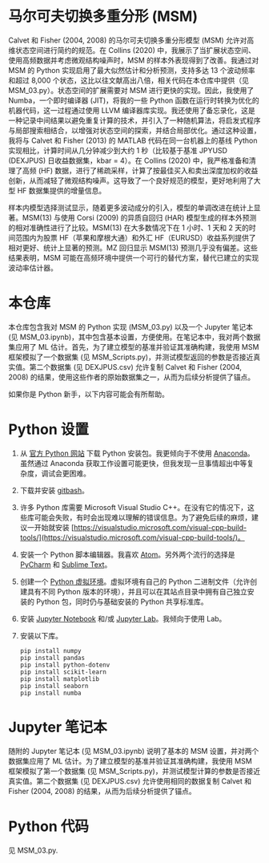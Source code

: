 # 马尔可夫切换多重分形 (MSM)

Calvet 和 Fisher (2004, 2008) 的马尔可夫切换多重分形模型 (MSM) 允许对高维状态空间进行简约的规范。在 Collins (2020) 中，我展示了当扩展状态空间、使用高频数据并考虑微观结构噪声时，MSM 的样本外表现得到了改善。我通过对 MSM 的 Python 实现启用了最大似然估计和分析预测，支持多达 13 个波动频率和超过 8,000 个状态，这比以往文献高出八倍，相关代码在本仓库中提供（见 MSM_03.py）。状态空间的扩展需要对 MSM 进行更快的实现。因此，我使用了 Numba，一个即时编译器 (JIT)，将我的一些 Python 函数在运行时转换为优化的机器代码，这一过程通过使用 LLVM 编译器库实现。我还使用了备忘录化，这是一种记录中间结果以避免重复计算的技术，并引入了一种随机算法，将启发式程序与局部搜索相结合，以增强对状态空间的探索，并结合局部优化。通过这种设置，我将与 Calvet 和 Fisher (2013) 的 MATLAB 代码在同一台机器上的基线 Python 实现相比，计算时间从几分钟减少到大约 1 秒（比较基于基准 JPYUSD (DEXJPUS) 日收益数据集，kbar = 4）。在 Collins (2020) 中，我严格准备和清理了高频 (HF) 数据，进行了稀疏采样，计算了按最佳买入和卖出深度加权的收益创新，从而减轻了微观结构噪声。这导致了一个良好规范的模型，更好地利用了大型 HF 数据集提供的增量信息。

样本内模型选择测试显示，随着更多波动成分的引入，模型的单调改进在统计上显著。MSM(13) 与使用 Corsi (2009) 的异质自回归 (HAR) 模型生成的样本外预测的相对准确性进行了比较。MSM(13) 在大多数情况下在 1 小时、1 天和 2 天的时间范围内为股票 HF（苹果和摩根大通）和外汇 HF（EURUSD）收益系列提供了相对更好、统计上显著的预测。MZ 回归显示 MSM(13) 预测几乎没有偏差。这些结果表明，MSM 可能在高频环境中提供一个可行的替代方案，替代已建立的实现波动率估计器。

# 本仓库

本仓库包含我对 MSM 的 Python 实现 (MSM_03.py) 以及一个 Jupyter 笔记本 (见 MSM_03.ipynb)，其中包含基本设置，方便使用。在笔记本中，我对两个数据集应用了 ML 估计。首先，为了建立模型的基准并验证其准确构建，我使用 MSM 框架模拟了一个数据集 (见 MSM_Scripts.py)，并测试模型返回的参数是否接近真实值。第二个数据集 (见 DEXJPUS.csv) 允许复制 Calvet 和 Fisher (2004, 2008) 的结果，使用这些作者的原始数据集之一，从而为后续分析提供了锚点。

如果你是 Python 新手，以下内容可能会有所帮助。

# Python 设置

1. 从 [官方 Python 网站](https://www.python.org/downloads/windows/) 下载 Python 安装包。我更倾向于不使用 [Anaconda](https://www.anaconda.com/)。虽然通过 Anaconda 获取工作设置可能更快，但我发现一旦事情超出中等复杂度，调试会更困难。

2. 下载并安装 [gitbash](https://gitforwindows.org/)。

3. 许多 Python 库需要 Microsoft Visual Studio C++。在没有它的情况下，这些库可能会失败，有时会出现难以理解的错误信息。为了避免后续的麻烦，建议一开始就安装 [https://visualstudio.microsoft.com/visual-cpp-build-tools/](https://visualstudio.microsoft.com/visual-cpp-build-tools/)。

4. 安装一个 Python 脚本编辑器。我喜欢 [Atom](https://atom.io/)。另外两个流行的选择是 [PyCharm](https://www.jetbrains.com/pycharm/) 和 [Sublime Text](https://www.sublimetext.com/)。

5. 创建一个 [Python 虚拟环境](https://www.python.org/dev/peps/pep-0405/)。虚拟环境有自己的 Python 二进制文件（允许创建具有不同 Python 版本的环境），并且可以在其站点目录中拥有自己独立安装的 Python 包，同时仍与基础安装的 Python 共享标准库。

6. 安装 [Jupyter Notebook](https://jupyter.org/) 和/或 [Jupyter Lab](https://jupyter.org/install.html)。我倾向于使用 Lab。

7. 安装以下库。

   ```
   pip install numpy
   pip install pandas
   pip install python-dotenv
   pip install scikit-learn
   pip install matplotlib
   pip install seaborn
   pip install numba
   ```

# Jupyter 笔记本

随附的 Jupyter 笔记本 (见 MSM_03.ipynb) 说明了基本的 MSM 设置，并对两个数据集应用了 ML 估计。为了建立模型的基准并验证其准确构建，我使用 MSM 框架模拟了第一个数据集 (见 MSM_Scripts.py)，并测试模型计算的参数是否接近真实值。第二个数据集 (见 DEXJPUS.csv) 允许使用相同的数据复制 Calvet 和 Fisher (2004, 2008) 的结果，从而为后续分析提供了锚点。

# Python 代码

见 MSM_03.py.

